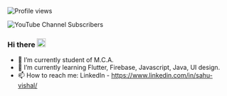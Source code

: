 ![Profile views](https://gpvc.arturio.dev/VishalSahu)

![YouTube Channel Subscribers](https://img.shields.io/youtube/channel/subscribers/UCb_IZx4cH0PPoYt9aDjcfOg?style=social)

### Hi there <img src="https://github.com/Ashutosh00710/Ashutosh00710/blob/master/wave.gif" width="20px">
- 🔭 I’m currently student of M.C.A.
- 🌱 I’m currently learning Flutter, Firebase, Javascript, Java, UI design.
- 📫 How to reach me: LinkedIn - https://www.linkedin.com/in/sahu-vishal/


